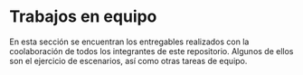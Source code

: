 # Trabajos en equipo

En esta sección se encuentran los entregables realizados con la coolaboración de todos los integrantes de este repositorio. Algunos de ellos son el ejercicio de escenarios, así como otras tareas de equipo.
